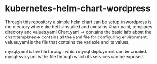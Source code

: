 # kubernetes-helm-chart-wordpress
Through this repository a simple helm chart can be setup.\n
wordpress is the drectory where the hel is installed and contains Chart.yaml, templates directory and values.yaml
Chart.yaml -> contains the basic info about the chart
templates-> contains all the yaml file for configuring environment.
values.yaml is the file that contains the variable and its values.

mysql.yaml is the file through which mysql deployment can be created.
mysql-svc.yaml is the file through which its services can be exposed.
